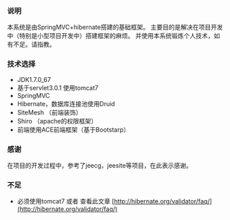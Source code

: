 ### 说明
本系统是由SpringMVC+hibernate搭建的基础框架。
主要目的是解决在项目开发中（特别是小型项目开发中）搭建框架的麻烦。
并使用本系统锻炼个人技术，如有不足。请指教。

### 技术选择
- JDK1.7.0_67
- 基于servlet3.0.1 使用tomcat7
- SpringMVC
- Hibernate，数据库连接池使用Druid
- SiteMesh （前端装饰）
- Shiro （apache的权限框架）
- 前端使用ACE前端框架（基于Bootstarp）

### 感谢
在项目的开发过程中，参考了jeecg，jeesite等项目，在此表示感谢。

### 不足
- 必须使用tomcat7 或者 查看此文章 [http://hibernate.org/validator/faq/](http://hibernate.org/validator/faq/)